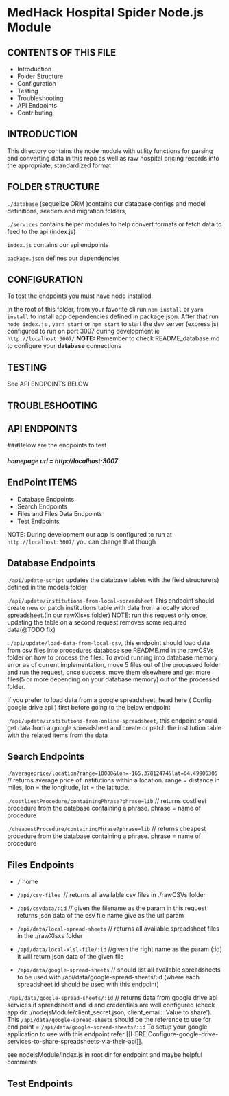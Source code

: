 # MedHack Hospital Spider Node.js Module

CONTENTS OF THIS FILE
---------------------

 * Introduction
 * Folder Structure
 * Configuration
 * Testing
 * Troubleshooting
 * API Endpoints
 * Contributing

INTRODUCTION
------------
This directory contains the node module with utility functions for parsing and converting data in this repo as well as
raw hospital pricing records into the appropriate, standardized format

FOLDER STRUCTURE
----------------

`./database` (sequelize ORM )contains our database configs and model definitions, seeders and migration folders,

`./services` contains helper modules to help convert formats or fetch data to feed to the api (index.js)

`index.js` contains our api endpoints

`package.json` defines our dependencies

CONFIGURATION
-------------

To test the endpoints you must have node installed.

In the root of this folder, from your favorite cli 
run `npm install` or `yarn install` to install app dependencies defined in package.json.
After that run `node index.js` , `yarn start` or `npm start` to start the dev server (express js) 
configured to run on port 3007 during development ie `http://localhost:3007/`
**NOTE:** Remember to check README_database.md to configure your **database** connections

TESTING
-------
See API ENDPOINTS BELOW


TROUBLESHOOTING
---------------



API ENDPOINTS
-------------
###Below are the endpoints to test
##### homepage url = http://localhost:3007

EndPoint ITEMS
--------

 * Database Endpoints
 * Search Endpoints
 * Files and Files Data Endpoints
 * Test Endpoints

NOTE: During development our app is configured to run at `http://localhost:3007/` you can change that though

Database Endpoints
------------------

.`/api/update-script` updates the database tables with the field structure(s) defined in the models folder

.`/api/update/institutions-from-local-spreadsheet` This endpoint should create new or patch institutions table with data from a locally stored spreadsheet.(in our rawXlsxs folder) NOTE: run this request only once, updating the table on a second request removes some required data(@TODO fix)

. `/api/update/load-data-from-local-csv`, this endpoint should load data from csv files into procedures database see README.md in the rawCSVs folder on how to process the files. To avoid running into database memory error as of current implementation, move 5 files out of the processed folder and run the request, once success, move them elsewhere and get more files(5 or more depending on your database memory) out of the processed folder.

If you prefer to load data from a google spreadsheet, head here ( Config google drive api ) first before going to the below endpoint

.`/api/update/institutions-from-online-spreadsheet`, this endpoint should get data from a google spreadsheet and create or patch the institution table with the related items from the data

Search Endpoints
----------------

.`/averageprice/location?range=10000&lon=-165.37812474&lat=64.49906305` // returns average price of institutions
 within a location. range = distance in miles, lon = the longitude, lat = the latitude.
 
  .`/costliestProcedure/containingPhrase?phrase=lib` // returns costliest procedure from the database containing a phrase. phrase = name of procedure
  
  .`/cheapestProcedure/containingPhrase?phrase=lib` // returns cheapest procedure from the database containing a phrase. phrase = name of procedure
  

Files Endpoints
---------------

*  `/` home

*  `/api/csv-files `// returns all available csv files in ./rawCSVs folder

*   `/api/csvdata/:id`  // given the filename as the param in this request 
returns json data of the csv file name give as the url param

*  `/api/data/local-spread-sheets` // returns all available spreadsheet files in
 the ./rawXlsxs folder
 
*  `/api/data/local-xlsl-file/:id` //given the right name as the param (:id) 
it will return json data of the given file

*  `/api/data/google-spread-sheets` // should list all available spreadsheets 
 to be used with /api/data/google-spread-sheets/:id (where each spreadsheet 
 id should be used with this endpoint)
 
 .`/api/data/google-spread-sheets/:id` // returns data from google drive api 
 services if spreadsheet and id and credentials are well configured (check 
 app dir ./nodejsModule/client_secret.json, client_email: 'Value to share'). 
 This `/api/data/google-spread-sheets` should be the reference to use for
 end point = `/api/data/google-spread-sheets/:id`
To setup your google application to use with this endpoint refer [[HERE|Configure-google-drive-services-to-share-spreadsheets-via-their-api]].
 
 see nodejsModule/index.js in root dir for endpoint and maybe helpful comments

Test Endpoints
--------------

